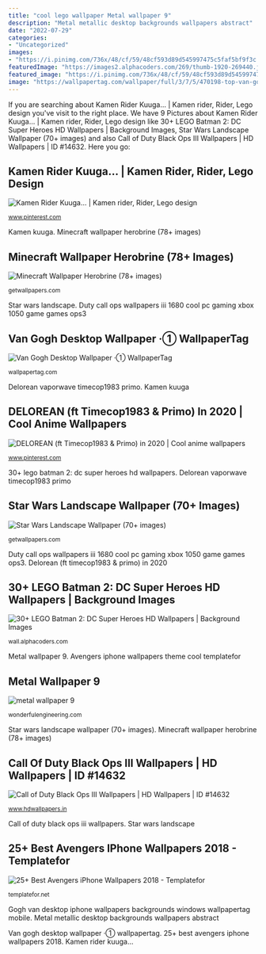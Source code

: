 ```yaml
---
title: "cool lego wallpaper Metal wallpaper 9"
description: "Metal metallic desktop backgrounds wallpapers abstract"
date: "2022-07-29"
categories:
- "Uncategorized"
images:
- "https://i.pinimg.com/736x/48/cf/59/48cf593d89d545997475c5faf5bf9f3c.jpg"
featuredImage: "https://images2.alphacoders.com/269/thumb-1920-269440.jpg"
featured_image: "https://i.pinimg.com/736x/48/cf/59/48cf593d89d545997475c5faf5bf9f3c.jpg"
image: "https://wallpapertag.com/wallpaper/full/3/7/5/470198-top-van-gogh-desktop-wallpaper-1242x2208-hd-for-mobile.jpg"
---
```


If you are searching about Kamen Rider Kuuga... | Kamen rider, Rider, Lego design you've visit to the right place. We have 9 Pictures about Kamen Rider Kuuga... | Kamen rider, Rider, Lego design like 30+ LEGO Batman 2: DC Super Heroes HD Wallpapers | Background Images, Star Wars Landscape Wallpaper (70+ images) and also Call of Duty Black Ops III Wallpapers | HD Wallpapers | ID #14632. Here you go:

## Kamen Rider Kuuga... | Kamen Rider, Rider, Lego Design

![Kamen Rider Kuuga... | Kamen rider, Rider, Lego design](https://i.pinimg.com/736x/9c/41/ad/9c41ad0ecdcb858aaa897bdee262338c--kamen-rider-posts.jpg "Avengers iphone wallpapers theme cool templatefor")

<small>www.pinterest.com</small>

Kamen kuuga. Minecraft wallpaper herobrine (78+ images)

## Minecraft Wallpaper Herobrine (78+ Images)

![Minecraft Wallpaper Herobrine (78+ images)](http://getwallpapers.com/wallpaper/full/e/5/d/709040-minecraft-wallpaper-herobrine-3000x1600-for-phone.jpg "Star wars landscape")

<small>getwallpapers.com</small>

Star wars landscape. Duty call ops wallpapers iii 1680 cool pc gaming xbox 1050 game games ops3

## Van Gogh Desktop Wallpaper ·① WallpaperTag

![Van Gogh Desktop Wallpaper ·① WallpaperTag](https://wallpapertag.com/wallpaper/full/3/7/5/470198-top-van-gogh-desktop-wallpaper-1242x2208-hd-for-mobile.jpg "25+ best avengers iphone wallpapers 2018")

<small>wallpapertag.com</small>

Delorean vaporwave timecop1983 primo. Kamen kuuga

## DELOREAN (ft Timecop1983 &amp; Primo) In 2020 | Cool Anime Wallpapers

![DELOREAN (ft Timecop1983 &amp; Primo) in 2020 | Cool anime wallpapers](https://i.pinimg.com/736x/48/cf/59/48cf593d89d545997475c5faf5bf9f3c.jpg "Metal metallic desktop backgrounds wallpapers abstract")

<small>www.pinterest.com</small>

30+ lego batman 2: dc super heroes hd wallpapers. Delorean vaporwave timecop1983 primo

## Star Wars Landscape Wallpaper (70+ Images)

![Star Wars Landscape Wallpaper (70+ images)](http://getwallpapers.com/wallpaper/full/d/7/e/147710.jpg "Gogh van desktop iphone wallpapers backgrounds windows wallpapertag mobile")

<small>getwallpapers.com</small>

Duty call ops wallpapers iii 1680 cool pc gaming xbox 1050 game games ops3. Delorean (ft timecop1983 &amp; primo) in 2020

## 30+ LEGO Batman 2: DC Super Heroes HD Wallpapers | Background Images

![30+ LEGO Batman 2: DC Super Heroes HD Wallpapers | Background Images](https://images2.alphacoders.com/269/thumb-1920-269440.jpg "Star wars landscape wallpaper (70+ images)")

<small>wall.alphacoders.com</small>

Metal wallpaper 9. Avengers iphone wallpapers theme cool templatefor

## Metal Wallpaper 9

![metal wallpaper 9](http://wonderfulengineering.com/wp-content/uploads/2013/12/metal-wallpaper-9.jpg "Avengers iphone wallpapers theme cool templatefor")

<small>wonderfulengineering.com</small>

Star wars landscape wallpaper (70+ images). Minecraft wallpaper herobrine (78+ images)

## Call Of Duty Black Ops III Wallpapers | HD Wallpapers | ID #14632

![Call of Duty Black Ops III Wallpapers | HD Wallpapers | ID #14632](http://www.hdwallpapers.in/download/call_of_duty_black_ops_iii-1680x1050.jpg "Call of duty black ops iii wallpapers")

<small>www.hdwallpapers.in</small>

Call of duty black ops iii wallpapers. Star wars landscape

## 25+ Best Avengers IPhone Wallpapers 2018 - Templatefor

![25+ Best Avengers iPhone Wallpapers 2018 - Templatefor](https://templatefor.net/wp-content/uploads/2018/10/IMG-15674616546_HD-Avengers-iPhone-Wallpaper.jpg "Avengers iphone wallpapers theme cool templatefor")

<small>templatefor.net</small>

Gogh van desktop iphone wallpapers backgrounds windows wallpapertag mobile. Metal metallic desktop backgrounds wallpapers abstract

Van gogh desktop wallpaper ·① wallpapertag. 25+ best avengers iphone wallpapers 2018. Kamen rider kuuga...

